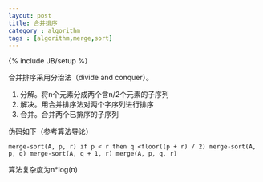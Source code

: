 ```yaml
---
layout: post
title: 合并排序
category : algorithm
tags : [algorithm,merge,sort]
---
```

{% include JB/setup %}

合并排序采用分治法（divide and conquer）。
1. 分解。将n个元素分成两个含n/2个元素的子序列
2. 解决。用合并排序法对两个字序列进行排序
3. 合并。合并两个已排序的子序列

伪码如下（参考算法导论）

`
merge-sort(A, p, r)
  if p < r
    then q <floor((p + r) / 2)
         merge-sort(A, p, q)
         merge-sort(A, q + 1, r)
         merge(A, p, q, r)
`

算法复杂度为n*log(n)